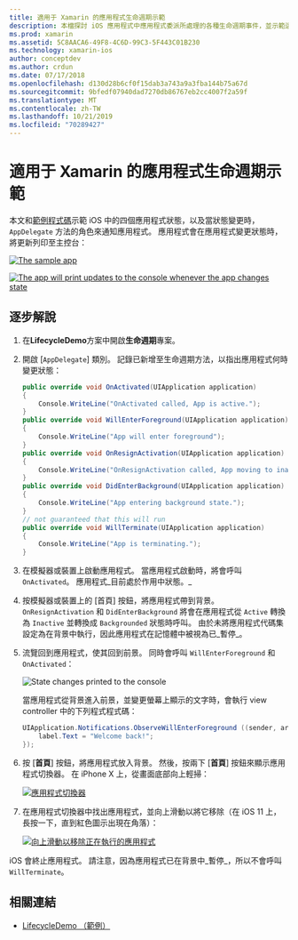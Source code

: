```yaml
---
title: 適用于 Xamarin 的應用程式生命週期示範
description: 本檔探討 iOS 應用程式中應用程式委派所處理的各種生命週期事件，並示範這些事件的處理時機和方式。
ms.prod: xamarin
ms.assetid: 5C8AACA6-49F8-4C6D-99C3-5F443C01B230
ms.technology: xamarin-ios
author: conceptdev
ms.author: crdun
ms.date: 07/17/2018
ms.openlocfilehash: d130d28b6cf0f15dab3a743a9a3fba144b75a67d
ms.sourcegitcommit: 9bfedf07940dad7270db86767eb2cc4007f2a59f
ms.translationtype: MT
ms.contentlocale: zh-TW
ms.lasthandoff: 10/21/2019
ms.locfileid: "70289427"
---
```

# <a name="application-lifecycle-demo-for-xamarinios"></a>適用于 Xamarin 的應用程式生命週期示範

本文和[範例程式碼](https://docs.microsoft.com/samples/xamarin/ios-samples/lifecycledemo)示範 iOS 中的四個應用程式狀態，以及當狀態變更時，`AppDelegate` 方法的角色來通知應用程式。 應用程式會在應用程式變更狀態時，將更新列印至主控台：

[![](application-lifecycle-demo-images/image3-sml.png "The sample app")](application-lifecycle-demo-images/image3.png#lightbox)

[![](application-lifecycle-demo-images/image4.png "The app will print updates to the console whenever the app changes state")](application-lifecycle-demo-images/image4.png#lightbox)

## <a name="walkthrough"></a>逐步解說

1. 在**LifecycleDemo**方案中開啟**生命週期**專案。
1. 開啟 [`AppDelegate`] 類別。 記錄已新增至生命週期方法，以指出應用程式何時變更狀態：

    ```csharp
    public override void OnActivated(UIApplication application)
    {
        Console.WriteLine("OnActivated called, App is active.");
    }
    public override void WillEnterForeground(UIApplication application)
    {
        Console.WriteLine("App will enter foreground");
    }
    public override void OnResignActivation(UIApplication application)
    {
        Console.WriteLine("OnResignActivation called, App moving to inactive state.");
    }
    public override void DidEnterBackground(UIApplication application)
    {
        Console.WriteLine("App entering background state.");
    }
    // not guaranteed that this will run
    public override void WillTerminate(UIApplication application)
    {
        Console.WriteLine("App is terminating.");
    }
    ```

1. 在模擬器或裝置上啟動應用程式。 當應用程式啟動時，將會呼叫 `OnActivated`。 應用程式_目前處於作用中狀態。_
1. 按模擬器或裝置上的 [首頁] 按鈕，將應用程式帶到背景。 `OnResignActivation` 和 `DidEnterBackground` 將會在應用程式從 `Active` 轉換為 `Inactive` 並轉換成 `Backgrounded` 狀態時呼叫。 由於未將應用程式代碼集設定為在背景中執行，因此應用程式在記憶體中被視為已_暫停_。
1. 流覽回到應用程式，使其回到前景。 同時會呼叫 `WillEnterForeground` 和 `OnActivated`：

    ![](application-lifecycle-demo-images/image4.png "State changes printed to the console")

    當應用程式從背景進入前景，並變更螢幕上顯示的文字時，會執行 view controller 中的下列程式程式碼：

    ```csharp
    UIApplication.Notifications.ObserveWillEnterForeground ((sender, args) => {
        label.Text = "Welcome back!";
    });
    ```

1. 按 [**首頁**] 按鈕，將應用程式放入背景。 然後，按兩下 [**首頁**] 按鈕來顯示應用程式切換器。 在 iPhone X 上，從畫面底部向上輕掃：

    [![應用程式切換器](application-lifecycle-demo-images/app-switcher-sml.png "應用程式切換器")](application-lifecycle-demo-images/app-switcher.png#lightbox)
  
1. 在應用程式切換器中找出應用程式，並向上滑動以將它移除（在 iOS 11 上，長按一下，直到紅色圖示出現在角落）：

    [![向上滑動以移除正在執行的應用程式](application-lifecycle-demo-images/app-switcher-swipe-sml.png "向上滑動以移除正在執行的應用程式")](application-lifecycle-demo-images/app-switcher-swipe.png#lightbox)

iOS 會終止應用程式。 請注意，因為應用程式已在背景中_暫停_，所以不會呼叫 `WillTerminate`。

## <a name="related-links"></a>相關連結

- [LifecycleDemo （範例）](https://docs.microsoft.com/samples/xamarin/ios-samples/lifecycledemo)
